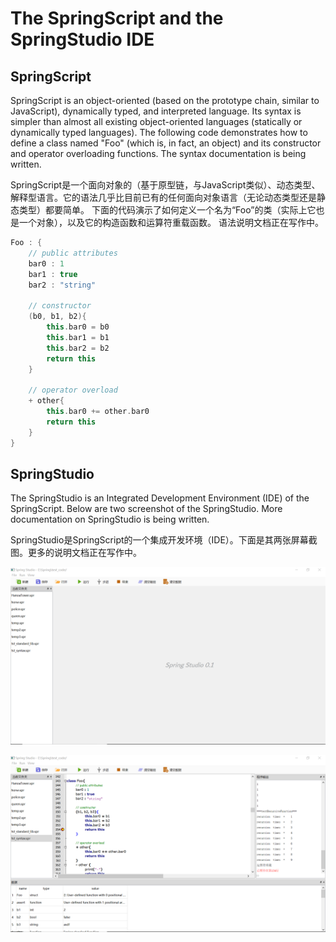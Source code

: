  # The SpringScript and the SpringStudio IDE
## SpringScript

SpringScript is an object-oriented (based on the prototype chain, similar to JavaScript), dynamically typed, and interpreted language. Its syntax is simpler than almost all existing object-oriented languages (statically or dynamically typed languages). 
The following code demonstrates how to define a class named "Foo" (which is, in fact, an object) and its constructor and operator overloading functions.
The syntax documentation is being written.

SpringScript是一个面向对象的（基于原型链，与JavaScript类似）、动态类型、解释型语言。它的语法几乎比目前已有的任何面向对象语言（无论动态类型还是静态类型）都要简单。
下面的代码演示了如何定义一个名为“Foo”的类（实际上它也是一个对象），以及它的构造函数和运算符重载函数。
语法说明文档正在写作中。

``` c++
Foo : {
	// public attributes
	bar0 : 1
	bar1 : true
	bar2 : "string"

	// constructor
	(b0, b1, b2){
		this.bar0 = b0
		this.bar1 = b1
		this.bar2 = b2
		return this
	}
	
	// operator overload
	+ other{
		this.bar0 += other.bar0
		return this
	}
}
```

## SpringStudio
The SpringStudio is an Integrated Development Environment (IDE) of the SpringScript. Below are two screenshot of the SpringStudio. More documentation on SpringStudio is being written.

SpringStudio是SpringScript的一个集成开发环境（IDE）。下面是其两张屏幕截图。更多的说明文档正在写作中。

![image](https://github.com/AlanZhangNpu/SpringScript/blob/master/screenshots/spring_studio0.png)

![image](https://github.com/AlanZhangNpu/SpringScript/blob/master/screenshots/spring_studio1.png)
